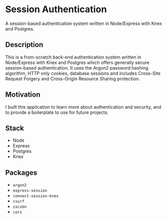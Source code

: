 # Session Authentication

A session-based authentication system written in Node/Express with Knex and Postgres.

## Description

This is a from-scratch back-end authentication system written in Node/Express with Knex and Postgres which offers generally secure session-based authentication. It uses the Argon2 password hashing algorithm, HTTP only cookies, database sessions and includes Cross-Site Request Forgery and Cross-Origin Resource Sharing protection.

## Motivation

I built this application to learn more about authentication and security, and to provide a boilerplate to use for future projects. 

## Stack

- Node
- Express
- Postgres
- Knex

## Packages

- `argon2`
- `express-session`
- `connect-session-knex`
- `csurf`
- `zxcvbn`
- `cors`
